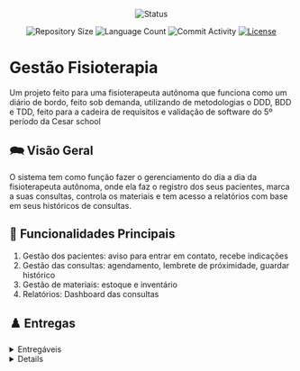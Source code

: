<p align="center">
  <img
    src="https://img.shields.io/badge/Status-Em%20desenvolvimento-green?style=flat-square"
    alt="Status"
  />
</p>

<p align="center">
  <img
    src="https://img.shields.io/github/repo-size/P-E-N-T-E-S/GerenciamentoFisioterapia?style=flat"
    alt="Repository Size"
  />
  <img
    src="https://img.shields.io/github/languages/count/P-E-N-T-E-S/GerenciamentoFisioterapia?style=flat&logo=python"
    alt="Language Count"
  />
  <img
    src="https://img.shields.io/github/commit-activity/t/P-E-N-T-E-S/GerenciamentoFisioterapia?style=flat&logo=github"
    alt="Commit Activity"
  />
  <a href="LICENSE.md"
    ><img
      src="https://img.shields.io/github/license/P-E-N-T-E-S/GerenciamentoFisioterapia"
      alt="License"
  /></a>
</p>

# Gestão Fisioterapia

Um projeto feito para uma fisioterapeuta autônoma que funciona como um diário de bordo, feito sob demanda, utilizando de metodologias o DDD, BDD e TDD, feito para a cadeira de requisitos e validação de software do 5º período da Cesar school

## 🗪 Visão Geral

<p float="left">

O sistema tem como função fazer o gerenciamento do dia a dia da fisioterapeuta autônoma, onde ela faz o registro dos seus pacientes, marca a suas consultas, controla os materiais e tem acesso a relatórios com base em seus históricos de consultas.
## 🔧 Funcionalidades Principais

1. Gestão dos pacientes: aviso para entrar em contato, recebe indicações
2. Gestão das consultas: agendamento, lembrete de próximidade, guardar histórico
3. Gestão de materiais: estoque e inventário
4. Relatórios: Dashboard das consultas

## ♟️ Entregas

<details>

<summary>Entregáveis</summary>
<ul>
    <li>
    <a  href="https://pentes.avion.io/share/rMEx4uoSs35LaZw2G"
      >Link do Mapa de histórias</a
    >
  </li>
  <li>
    <a  href="https://www.figma.com/design/RQD45wPlrDveFCozzZ16It/Sistema-de-Fisio?node-id=0-1&p=f&t=DX9cQbbUaJInFRp5-0"
      >Protótipo no Figma</a
    >
  </li>
  <li>
    <a  href="https://docs.google.com/document/d/1HD12ChluGqeoDAyACaM8xIHjvtT3AUhvxlN8K0T7qeQ/edit?usp=share_link"
      >Histórias</a
    >
  </li>
  <li>
    <a  href="https://docs.google.com/document/d/1bIRF9bYow_pN9eITrcJNARdONx5PzmwSmZoP3UjmByU/edit?usp=share_link"
      >Descrição do domínio</a
    >
  </li>
</ul>

</details>
<details>

## 👩‍💻 Membros

<ul>
  <li>
    <a href="https://evaldocunhaf.github.io/site-portfolio/">Evaldo Galdino</a> - egcf@cesar.school 📩
  </li>
  <li>
    <a href="">Pedro Henrique</a> - phss@cesar.school 📩
  </li>
  <li>
    <a href="">André Goés</a> - algcf@cesar.school 📩
  </li>
  <li>
    <a href="">Sofia Saraiva</a> - spscl@cesar.school 📩
  </li>
  <li>
    <a href="">Gabriel Caetano</a> - gcgpf@cesar.school 📩
  </li>
  <li>
    <a href="">João Fittipaldi</a> - jvmf@cesar.school 📩
  </li>
   <li>
    <a href="">Laura Brasileiro</a> - lbv2@cesar.school 📩
  </li>
    <li>
    <a href="">Emanuel Eduardo</a> - eess2@cesar.school 📩
  </li>
     <li>
    <a href="">Igor Alves</a> - iaa@cesar.school 📩
  </li>
</ul>

<table>
  <tr>
    <td align="center">
      <a href="https://github.com/evaldocunhaf">
        <img src="https://avatars3.githubusercontent.com/evaldocunhaf" width="100px;" alt="Foto de Evaldo"/><br>
        <sub>
          <b>Evaldo G. Filho</b>
        </sub>
      </a>
    </td>
    <td align="center">
      <a href="https://github.com/hsspedro">
        <img src="https://avatars.githubusercontent.com/hsspedro" width="100px;" alt="Foto de Pedro"/><br>
        <sub>
          <b>Pedro S. Souza</b>
        </sub>
      </a>
    </td>
    <td align="center">
      <a href="https://github.com/Nerebo">
        <img src="https://avatars.githubusercontent.com/Nerebo" width="100px;" alt="Foto de André"/><br>
        <sub>
          <b>André Fonseca</b>
        </sub>
      </a>
    </td>
    <td align="center">
      <a href="https://github.com/Sofia-Saraiva">
        <img src="https://avatars.githubusercontent.com/Sofia-Saraiva" width="100px;" alt="Foto de Sofia"/><br>
        <sub>
          <b>Sofia Saraiva</b>
        </sub>
      </a>
    </td>
    <td align="center">
      <a href="https://github.com/caetrias">
        <img src="https://avatars3.githubusercontent.com/caetrias" width="100px;" alt="Foto de Gabriel"/><br>
        <sub>
          <b>Gabriel Caetano</b>
        </sub>
      </a>
    </td>
    <td align="center">
      <a href="https://github.com/joaovfittipaldi">
        <img src="https://avatars3.githubusercontent.com/joaovfittipaldi" width="100px;" alt="Foto de João"/><br>
        <sub>
          <b>João Fittipaldi</b>
        </sub>
      </a>
    </td>
    <td align="center">
      <a href="https://github.com/couboii">
        <img src="https://avatars3.githubusercontent.com/couboii" width="100px;" alt="Foto de Emanuel"/><br>
        <sub>
          <b>Emanuel Eduardo</b>
        </sub>
      </a>
    </td>
    <td align="center">
      <a href="https://github.com/lauravidall">
        <img src="https://avatars3.githubusercontent.com/lauravidall" width="100px;" alt="Foto de Laura"/><br>
        <sub>
          <b>Laura Brasileiro</b>
        </sub>
      </a>
    </td>
    <td align="center">
      <a href="https://github.com/igoralvesa">
        <img src="https://avatars3.githubusercontent.com/igoralvesa" width="100px;" alt="Foto de Igor"/><br>
        <sub>
          <b>Igor Alves</b>
        </sub>
      </a>
    </td>
  </tr>
</table>

## 😊 Agradecimentos Especiais

<ul>
  <li>
    <a href="https://www.instagram.com/thaysagfarias/">Thaysa Farias</a> - Nossa cliente
  </li>
</ul>

## License

[MIT](https://github.com/P-E-N-T-E-S/Kolekto/blob/master/LICENSE.md)
